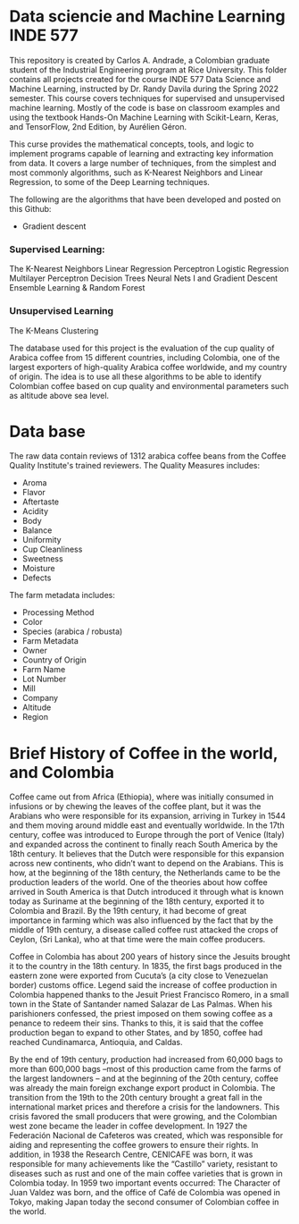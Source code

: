 # Data sciencie and Machine Learning INDE 577

This repository is created by Carlos A. Andrade, a Colombian graduate student of the Industrial Engineering program at Rice University. This folder contains all projects created for the course INDE 577 Data Science and Machine Learning, instructed by Dr. Randy Davila during the Spring 2022 semester. This course covers techniques for supervised and unsupervised machine learning. Mostly of the code is base on classroom examples and using the textbook Hands-On Machine Learning with Scikit-Learn, Keras, and TensorFlow, 2nd Edition, by Aurélien Géron.

This curse provides the mathematical concepts, tools, and logic to implement programs capable of learning and extracting key information from data. It covers a large number of techniques, from the simplest and most commonly algorithms, such as K-Nearest Neighbors and Linear Regression, to some of the Deep Learning techniques. 

The following are the algorithms that have been developed and posted on this Github:
- Gradient descent
### Supervised Learning:
  
  The K-Nearest Neighbors
  Linear Regression
  Perceptron
  Logistic Regression
  Multilayer Perceptron
  Decision Trees
  Neural Nets I and Gradient Descent
  Ensemble Learning & Random Forest
  
### Unsupervised Learning
  The K-Means Clustering


The database used for this project is the evaluation of the cup quality of Arabica coffee from 15 different countries, including Colombia, one of the largest exporters of high-quality Arabica coffee worldwide, and my country of origin. The idea is to use all these algorithms to be able to identify Colombian coffee based on cup quality and environmental parameters such as altitude above sea level.

# Data base

The raw data contain reviews of 1312 arabica coffee beans from the Coffee Quality Institute's trained reviewers. The Quality Measures includes:

- Aroma
- Flavor
- Aftertaste
- Acidity
- Body
- Balance
- Uniformity
- Cup Cleanliness
- Sweetness
- Moisture
- Defects

The farm metadata includes: 
- Processing Method
- Color
- Species (arabica / robusta)
- Farm Metadata
- Owner
- Country of Origin
- Farm Name
- Lot Number
- Mill
- Company
- Altitude
- Region

# Brief History of Coffee in the world, and Colombia

Coffee came out from Africa (Ethiopia), where was initially consumed in infusions or by chewing the leaves of the coffee plant, but it was the Arabians who were responsible for its expansion, arriving in Turkey in 1544 and them moving around middle east and eventually worldwide. In the 17th century, coffee was introduced to Europe through the port of Venice (Italy) and expanded across the continent to finally reach South America by the 18th century. It believes that the Dutch were responsible for this expansion across new continents, who didn’t want to depend on the Arabians. This is how, at the beginning of the 18th century, the Netherlands came to be the production leaders of the world.  One of the theories about how coffee arrived in South America is that Dutch introduced it through what is known today as Suriname at the beginning of the 18th century, exported it to Colombia and Brazil. By the 19th century, it had become of great importance in farming which was also influenced by the fact that by the middle of 19th century, a disease called coffee rust attacked the crops of Ceylon, (Sri Lanka), who at that time were the main coffee producers.

Coffee in Colombia has about 200 years of history since the Jesuits brought it to the country in the 18th century. In 1835, the first bags produced in the eastern zone were exported from Cucuta’s (a city close to Venezuelan border) customs office. Legend said the increase of coffee production in Colombia happened thanks to the Jesuit Priest Francisco Romero, in a small town in the State of Santander named Salazar de Las Palmas. When his parishioners confessed, the priest imposed on them sowing coffee as a penance to redeem their sins. Thanks to this, it is said that the coffee production began to expand to other States, and by 1850, coffee had reached Cundinamarca, Antioquia, and Caldas.

By the end of 19th century, production had increased from 60,000 bags to more than 600,000 bags –most of this production came from the farms of the largest landowners – and at the beginning of the 20th century, coffee was already the main foreign exchange export product in Colombia. The transition from the 19th to the 20th century brought a great fall in the international market prices and therefore a crisis for the landowners. This crisis favored the small producers that were growing, and the Colombian west zone became the leader in coffee development. In 1927 the Federación Nacional de Cafeteros was created, which was responsible for aiding and representing the coffee growers to ensure their rights. In addition, in 1938 the Research Centre, CENICAFE was born, it was responsible for many achievements like the “Castillo” variety, resistant to diseases such as rust and one of the main coffee varieties that is grown in Colombia today. In 1959 two important events occurred: The Character of Juan Valdez was born, and the office of Café de Colombia was opened in Tokyo, making Japan today the second consumer of Colombian coffee in the world.


